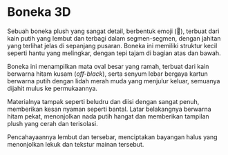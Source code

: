 # Boneka 3D

Sebuah boneka plush yang sangat detail, berbentuk emoji (👻), terbuat dari kain putih yang lembut dan terbagi dalam segmen-segmen, dengan jahitan yang terlihat jelas di sepanjang pusaran. Boneka ini memiliki struktur kecil seperti hantu yang melingkar, dengan tepi tajam di bagian atas dan bawah.

Boneka ini menampilkan mata oval besar yang ramah, terbuat dari kain berwarna hitam kusam (*off-black*), serta senyum lebar bergaya kartun berwarna putih dengan lidah merah muda yang menjulur keluar, semuanya dijahit mulus ke permukaannya.

Materialnya tampak seperti beludru dan diisi dengan sangat penuh, memberikan kesan nyaman seperti bantal. Latar belakangnya berwarna hitam pekat, menonjolkan nada putih hangat dan memberikan tampilan plush yang cerah dan terisolasi.

Pencahayaannya lembut dan tersebar, menciptakan bayangan halus yang menonjolkan lekuk dan tekstur mainan tersebut.
